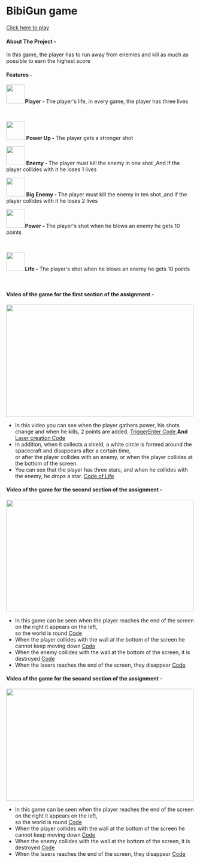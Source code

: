 

# BibiGun game
 <a href="https://orabu103.itch.io/spaceship">Click here to play</a>
<h4>About The Project -</h4>
<p>In this game, the player has to run away from enemies and kill as much as possible to earn the highest score</p>

<h4>Features -</h4>
<p><strong> 
<img src="./Assets/Sprites/Bibi_r.png"  width="50px" height="50px" />Player - </strong>
The player's life, in every game, the player has three lives</p><br>
<p><strong>
<img src="./Assets/Sprites/power_up_r.png" width="50px" height="50px" /> Power Up - </strong>
The player gets a stronger shot </p>
<p><strong> 
<img src="./Assets/Sprites/cow_r.png" width="50px" height="50px" /> Enemy - </strong> 
The player must kill the enemy in one shot ,And if the player collides with it he loses 1 lives</p>
<p><strong> 
<img src="./Assets/Sprites/big_cow_r.png" width="50px" height="50px" /> Big Enemy - </strong>
The player must kill the enemy in ten shot ,and if the player collides with it he loses 2 lives</p>
<p><strong> 
<img src="./Assets/Sprites/star_laser.png" width="50px" height="50px" />Power - </strong>
The player's shot when he blows an enemy he gets 10 points</p><br>
<p><strong> 
<img src="./Assets/Sprites/heart_powerup.png" width="50px" height="50px" />Life - </strong>
The player's shot when he blows an enemy he gets 10 points</p><br>


<h4>Video of the game for the first section of the assignment -</h4>
<img src="./Assets/Gif/Bigcow.gif" width="500px" height="300px" />
<p><ul>
 
<li>In this video you can see when the player gathers power, his shots change and when he kills, 2 points are added.
<a href="./Assets/Scripts/3-collisions/ShieldThePlayer.cs"> TriggerEnter Code </a><strong> And </strong> <a href="/Assets/Scripts/2-spawners/KeyboardSpawner.cs"> Laser creation Code </a></li>

<li>In addition, when it collects a shield, a white circle is formed around the spacecraft and disappears after a certain time, <br>
or after the player collides with an enemy, or when the player collides at the bottom of the screen.</li>
<li>You can see that the player has three stars, and when he collides with the enemy, he drops a star.
<a href="./Assets/Scripts/3-collisions/DestroyOnTrigger2D.cs"> Code of Life </a></li></li></p>
</ul>

<h4>Video of the game for the second section of the assignment -</h4>
<img src="./Assets/Gif/power.gif" width="500px" height="300px" />


<p><ul>
 <li>In this game can be seen when the player reaches the end of the screen on the right it appears on the left,<br> so the world is round <a href="./Assets/Scripts/3-collisions/CircleW.cs">Code</a></li>

<li>When the player collides with the wall at the bottom of the screen he cannot keep moving down <a href="./Assets/Scripts/3-collisions/WallB.cs">Code</a></li>

<li>When the enemy collides with the wall at the bottom of the screen, it is destroyed <a href="./Assets/Scripts/3-collisions/DestroyObeject.cs">Code</a></li></li>


<li>When the lasers reaches the end of the screen, they disappear <a href="./Assets/Scripts/3-collisions/DestroyObeject.cs">Code</a></li></li></li></ul>


<h4>Video of the game for the second section of the assignment -</h4>
<img src="./Assets/Gif/newlife.gif" width="500px" height="300px" />

<p><ul>
 <li>In this game can be seen when the player reaches the end of the screen on the right it appears on the left,<br> so the world is round <a href="./Assets/Scripts/3-collisions/CircleW.cs">Code</a></li>

<li>When the player collides with the wall at the bottom of the screen he cannot keep moving down <a href="./Assets/Scripts/3-collisions/WallB.cs">Code</a></li>

<li>When the enemy collides with the wall at the bottom of the screen, it is destroyed <a href="./Assets/Scripts/3-collisions/DestroyObeject.cs">Code</a></li></li>


<li>When the lasers reaches the end of the screen, they disappear <a href="./Assets/Scripts/3-collisions/DestroyObeject.cs">Code</a></li></li></li></ul>

